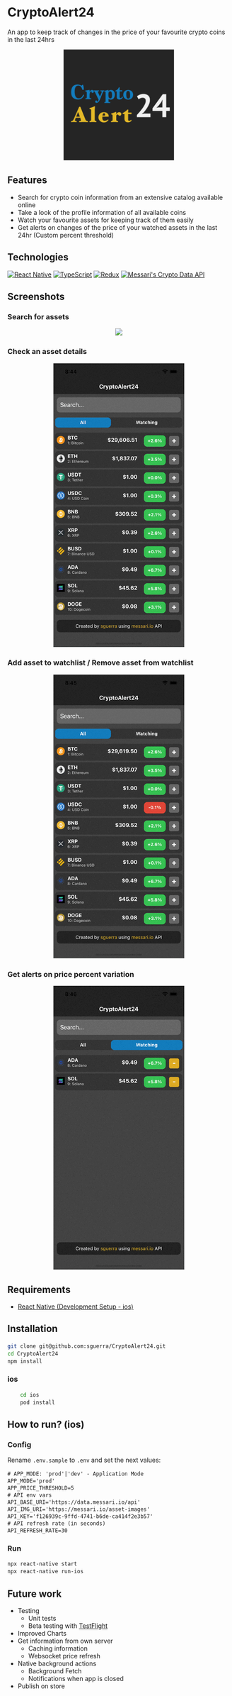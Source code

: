# CryptoAlert24

An app to keep track of changes in the price of your favourite crypto coins in the last 24hrs

<center>
    <img src="./media/logo.png" width="250"/>
</center>

## Features

- Search for crypto coin information from an extensive catalog available online
- Take a look of the profile information of all available coins
- Watch your favourite assets for keeping track of them easily
- Get alerts on changes of the price of your watched assets in the last 24hr (Custom percent threshold)

## Technologies

[![React Native](https://img.shields.io/badge/-react%20native-grey?style=for-the-badge&logo=react)](https://reactnative.dev/)
[![TypeScript](https://img.shields.io/badge/typescript-white?style=for-the-badge&logo=typescript)](https://www.typescriptlang.org/)
[![Redux](https://img.shields.io/badge/redux-764abc?style=for-the-badge&logo=redux)](https://es.redux.js.org/)
[![Messari's Crypto Data API](https://img.shields.io/badge/messari%20api-435a6f?style=for-the-badge&logo=api)](https://messari.io/api)

## Screenshots

### Search for assets

<center>
    <img src="./media/assets.gif"/>
</center>

### Check an asset details

<center>
    <img src="./media/detail.gif"/>
</center>

### Add asset to watchlist / Remove asset from watchlist

<center>
    <img src="./media/watchlist.gif"/>
</center>

### Get alerts on price percent variation

<center>
    <img src="./media/alerts.gif"/>
</center>

## Requirements

- [React Native (Development Setup - ios)](https://reactnative.dev/docs/environment-setup)

## Installation

```bash
git clone git@github.com:sguerra/CryptoAlert24.git
cd CryptoAlert24
npm install
```

### ios

```bash
    cd ios
    pod install
```

## How to run? (ios)

### Config

Rename `.env.sample` to `.env` and set the next values:

```
# APP_MODE: 'prod'|'dev' - Application Mode
APP_MODE='prod'
APP_PRICE_THRESHOLD=5
# API env vars
API_BASE_URI='https://data.messari.io/api'
API_IMG_URI='https://messari.io/asset-images'
API_KEY='f126939c-9ffd-4741-b6de-ca414f2e3b57'
# API refresh rate (in seconds)
API_REFRESH_RATE=30
```

### Run

```bash
npx react-native start
npx react-native run-ios
```

## Future work

- Testing
  - Unit tests
  - Beta testing with [TestFlight](https://developer.apple.com/testflight/)
- Improved Charts
- Get information from own server
  - Caching information
  - Websocket price refresh
- Native background actions
  - Background Fetch
  - Notifications when app is closed
- Publish on store
